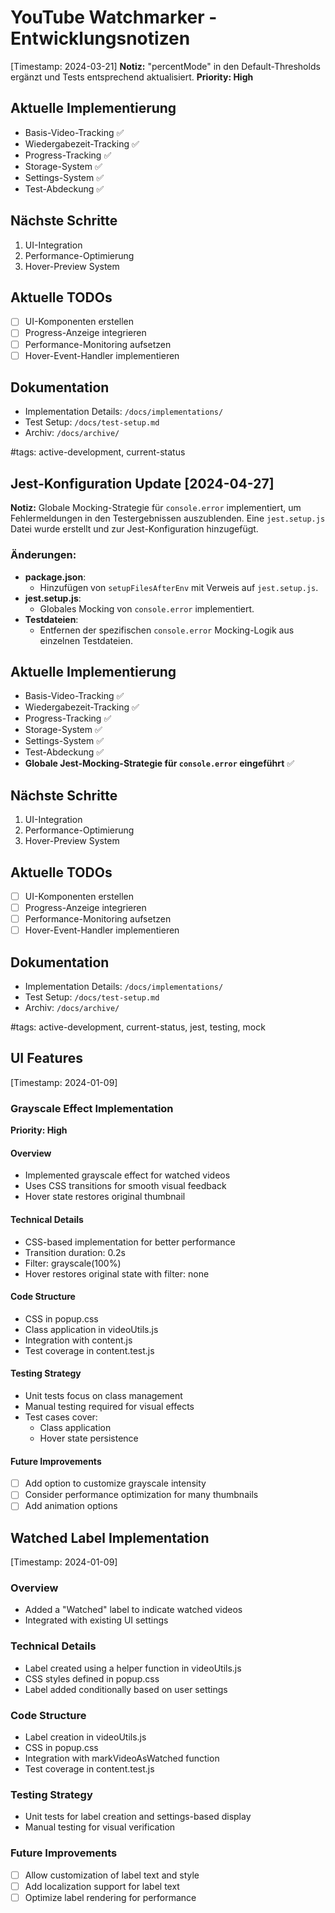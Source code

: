 # YouTube Watchmarker - Entwicklungsnotizen

[Timestamp: 2024-03-21]
**Notiz:** "percentMode" in den Default-Thresholds ergänzt und Tests entsprechend aktualisiert.
**Priority: High**

## Aktuelle Implementierung

- Basis-Video-Tracking ✅
- Wiedergabezeit-Tracking ✅
- Progress-Tracking ✅
- Storage-System ✅
- Settings-System ✅
- Test-Abdeckung ✅

## Nächste Schritte

1. UI-Integration
2. Performance-Optimierung
3. Hover-Preview System

## Aktuelle TODOs

- [ ] UI-Komponenten erstellen
- [ ] Progress-Anzeige integrieren
- [ ] Performance-Monitoring aufsetzen
- [ ] Hover-Event-Handler implementieren

## Dokumentation

- Implementation Details: `/docs/implementations/`
- Test Setup: `/docs/test-setup.md`
- Archiv: `/docs/archive/`

#tags: active-development, current-status

## Jest-Konfiguration Update [2024-04-27]

**Notiz:** Globale Mocking-Strategie für `console.error` implementiert, um Fehlermeldungen in den Testergebnissen auszublenden. Eine `jest.setup.js` Datei wurde erstellt und zur Jest-Konfiguration hinzugefügt.

### Änderungen:

- **package.json**:
  - Hinzufügen von `setupFilesAfterEnv` mit Verweis auf `jest.setup.js`.
- **jest.setup.js**:
  - Globales Mocking von `console.error` implementiert.
- **Testdateien**:
  - Entfernen der spezifischen `console.error` Mocking-Logik aus einzelnen Testdateien.

## Aktuelle Implementierung

- Basis-Video-Tracking ✅
- Wiedergabezeit-Tracking ✅
- Progress-Tracking ✅
- Storage-System ✅
- Settings-System ✅
- Test-Abdeckung ✅
- **Globale Jest-Mocking-Strategie für `console.error` eingeführt** ✅

## Nächste Schritte

1. UI-Integration
2. Performance-Optimierung
3. Hover-Preview System

## Aktuelle TODOs

- [ ] UI-Komponenten erstellen
- [ ] Progress-Anzeige integrieren
- [ ] Performance-Monitoring aufsetzen
- [ ] Hover-Event-Handler implementieren

## Dokumentation

- Implementation Details: `/docs/implementations/`
- Test Setup: `/docs/test-setup.md`
- Archiv: `/docs/archive/`

#tags: active-development, current-status, jest, testing, mock

## UI Features

[Timestamp: 2024-01-09]

### Grayscale Effect Implementation

**Priority: High**

#### Overview

- Implemented grayscale effect for watched videos
- Uses CSS transitions for smooth visual feedback
- Hover state restores original thumbnail

#### Technical Details

- CSS-based implementation for better performance
- Transition duration: 0.2s
- Filter: grayscale(100%)
- Hover restores original state with filter: none

#### Code Structure

- CSS in popup.css
- Class application in videoUtils.js
- Integration with content.js
- Test coverage in content.test.js

#### Testing Strategy

- Unit tests focus on class management
- Manual testing required for visual effects
- Test cases cover:
  - Class application
  - Hover state persistence

#### Future Improvements

- [ ] Add option to customize grayscale intensity
- [ ] Consider performance optimization for many thumbnails
- [ ] Add animation options

## Watched Label Implementation

[Timestamp: 2024-01-09]

### Overview

- Added a "Watched" label to indicate watched videos
- Integrated with existing UI settings

### Technical Details

- Label created using a helper function in videoUtils.js
- CSS styles defined in popup.css
- Label added conditionally based on user settings

### Code Structure

- Label creation in videoUtils.js
- CSS in popup.css
- Integration with markVideoAsWatched function
- Test coverage in content.test.js

### Testing Strategy

- Unit tests for label creation and settings-based display
- Manual testing for visual verification

### Future Improvements

- [ ] Allow customization of label text and style
- [ ] Add localization support for label text
- [ ] Optimize label rendering for performance
